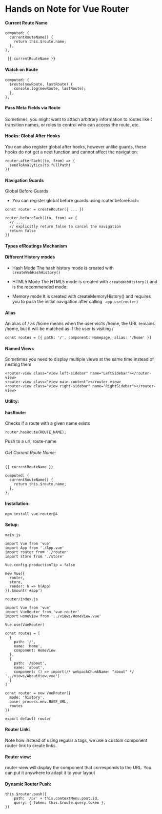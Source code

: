# Hands on Note for Vue Router



#### Current Route Name
```
computed: {
  currentRouteName() {
    return this.$route.name;
  },
},

 {{ currentRouteName }}
```

#### Watch on Route
```
computed: {
  $route(newRoute, lastRoute) {
    console.log(newRoute, lastRoute);
  },
},
```

#### Pass Meta Fields via Route
Sometimes, you might want to attach arbitrary information to routes like： transition names, or roles to control who can access the route, etc. 

#### Hooks: Global After Hooks
You can also register global after hooks, however unlike guards, these hooks do not get a next function and cannot affect the navigation:
```
router.afterEach((to, from) => {
  sendToAnalytics(to.fullPath)
})
```
#### Navigation Guards
Global Before Guards
* You can register global before guards using router.beforeEach:
```
const router = createRouter({ ... })

router.beforeEach((to, from) => {
  // ...
  // explicitly return false to cancel the navigation
  return false
})
```

#### Types ofRoutings Mechanism

#### Different History modes
* Hash Mode
The hash history mode is created with ``` createWebHashHistory() ```

* HTML5 Mode
The HTML5 mode is created with ``` createWebHistory() ``` and is the recommended mode:

* Memory mode
It is created with createMemoryHistory() and requires you to push the initial navigation after calling ```  app.use(router) ```

#### Alias
An alias of / as /home means when the user visits /home, the URL remains /home, but it will be matched as if the user is visiting /
```
const routes = [{ path: '/', component: Homepage, alias: '/home' }]
```

#### Named Views
Sometimes you need to display multiple views at the same time instead of nesting them
```
<router-view class="view left-sidebar" name="LeftSidebar"></router-view>
<router-view class="view main-content"></router-view>
<router-view class="view right-sidebar" name="RightSidebar"></router-view>
```

#### Utility:

#### hasRoute:
Checks if a route with a given name exists
```
router.hasRoute(ROUTE_NAME);
```


Push to a url, route-name

###### Get Current Route Name:
```
{{ currentRouteName }}

computed: {
  currentRouteName() {
    return this.$route.name;
  },
},
```

#### Installation:
``` npm install vue-router@4 ```

#### Setup:
``` main.js ```
```
import Vue from 'vue'
import App from './App.vue'
import router from './router'
import store from './store'

Vue.config.productionTip = false

new Vue({
  router,
  store,
  render: h => h(App)
}).$mount('#app')
```

``` router/index.js ```
```
import Vue from 'vue'
import VueRouter from 'vue-router'
import HomeView from '../views/HomeView.vue'

Vue.use(VueRouter)

const routes = [
  {
    path: '/',
    name: 'home',
    component: HomeView
  },
  {
    path: '/about',
    name: 'about',
    component: () => import(/* webpackChunkName: "about" */ '../views/AboutView.vue')
  }
]

const router = new VueRouter({
  mode: 'history',
  base: process.env.BASE_URL,
  routes
})

export default router

```

#### Router Link:
Note how instead of using regular a tags, we use a custom component router-link to create links.

#### Router view:
router-view will display the component that corresponds to the URL. You can put it anywhere to adapt it to your layout

#### Dynamic Router Push:

```
this.$router.push({
    path: '/p/' + this.contextMenu.post.id,
    query: { token: this.$route.query.token },
})
```
